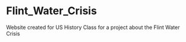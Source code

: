 # Flint_Water_Crisis
Website created for US History Class for a project about the Flint Water Crisis
